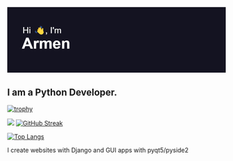 <img src="header.png">

<h2>I am a Python Developer.</h2>

[![trophy](https://github-profile-trophy.vercel.app/?username=ArmenG888&theme=radical)](https://github.com/ryo-ma/github-profile-trophy)

![](https://github-profile-summary-cards.vercel.app/api/cards/profile-details?username=ArmenG888&theme=radical)
[![GitHub Streak](http://github-readme-streak-stats.herokuapp.com?user=ArmenG888&theme=radical&hide_border=true&date_format=M%20j%5B%2C%20Y%5D)](https://git.io/streak-stats)

[![Top Langs](https://github-readme-stats.vercel.app/api/top-langs/?username=ArmenG888&layout=compact&theme=radical&hide_border=True)](https://github.com/anuraghazra/github-readme-stats)

I create websites with Django and GUI apps with pyqt5/pyside2<br>
